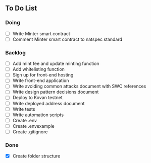 ## To Do List

### Doing
- [ ] Write Minter smart contract
- [ ] Comment Minter smart contract to natspec standard

### Backlog
- [ ] Add mint fee and update minting function
- [ ] Add whitelisting function
- [ ] Sign up for front-end hosting
- [ ] Write front-end application
- [ ] Write avoiding common attacks document with SWC references
- [ ] Write design pattern decisions document
- [ ] Deploy to Kovan testnet
- [ ] Write deployed address document
- [ ] Write tests
- [ ] Write automation scripts
- [ ] Create .env
- [ ] Create .envexample
- [ ] Create .gitignore

### Done
- [x] Create folder structure